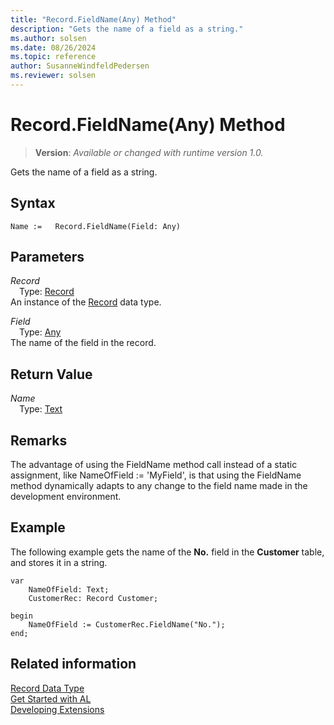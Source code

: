 ```yaml
---
title: "Record.FieldName(Any) Method"
description: "Gets the name of a field as a string."
ms.author: solsen
ms.date: 08/26/2024
ms.topic: reference
author: SusanneWindfeldPedersen
ms.reviewer: solsen
---
```

[//]: # (START>DO_NOT_EDIT)
[//]: # (IMPORTANT:Do not edit any of the content between here and the END>DO_NOT_EDIT.)
[//]: # (Any modifications should be made in the .xml files in the ModernDev repo.)
# Record.FieldName(Any) Method
> **Version**: _Available or changed with runtime version 1.0._

Gets the name of a field as a string.


## Syntax
```AL
Name :=   Record.FieldName(Field: Any)
```
## Parameters
*Record*  
&emsp;Type: [Record](record-data-type.md)  
An instance of the [Record](record-data-type.md) data type.  

*Field*  
&emsp;Type: [Any](../any/any-data-type.md)  
The name of the field in the record.  


## Return Value
*Name*  
&emsp;Type: [Text](../text/text-data-type.md)  



[//]: # (IMPORTANT: END>DO_NOT_EDIT)

## Remarks

The advantage of using the FieldName method call instead of a static assignment, like NameOfField := 'MyField', is that using the FieldName method dynamically adapts to any change to the field name made in the development environment.

## Example

The following example gets the name of the **No.** field in the **Customer** table, and stores it in a string.

```al
var
    NameOfField: Text;
    CustomerRec: Record Customer;

begin
    NameOfField := CustomerRec.FieldName("No.");
end;
```

## Related information
[Record Data Type](record-data-type.md)  
[Get Started with AL](../../devenv-get-started.md)  
[Developing Extensions](../../devenv-dev-overview.md)